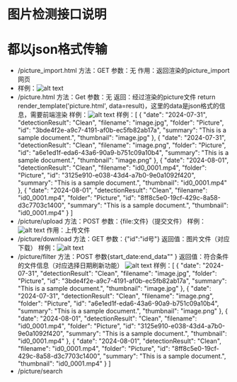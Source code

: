 # 图片检测接口说明
# 都以json格式传输
- /picture_import.html 方法：GET 参数：无 作用：返回渲染的picture_import网页
- 样例：![alt text](image-1.png)
- /picture.html 方法：Get 参数：无 返回：经过渲染的picture文件 return render_template('picture.html', data=result)，这里的data是json格式的信息，需要前端渲染
样例：![alt text](image-2.png)
样例：[
    {
        "date": "2024-07-31",
        "detectionResult": "Clean",
        "filename": "image.jpg",
        "folder": "Picture",
        "id": "3bde4f2e-a9c7-4191-af0b-ec5fb82ab17a",
        "summary": "This is a sample document.",
        "thumbnail": "image.jpg"
    },
    {
        "date": "2024-07-31",
        "detectionResult": "Clean",
        "filename": "image.png",
        "folder": "Picture",
        "id": "a6e1ed1f-eda6-43a6-90a9-b751c09a10b4",
        "summary": "This is a sample document.",
        "thumbnail": "image.png"
    },
    {
        "date": "2024-08-01",
        "detectionResult": "Clean",
        "filename": "id0_0001.mp4",
        "folder": "Picture",
        "id": "3125e910-e038-43d4-a7b0-9e0a1092f420",
        "summary": "This is a sample document.",
        "thumbnail": "id0_0001.mp4"
    },
    {
        "date": "2024-08-01",
        "detectionResult": "Clean",
        "filename": "id0_0001.mp4",
        "folder": "Picture",
        "id": "8ff8c5e0-19cf-429c-8a58-d3c7703c1400",
        "summary": "This is a sample document.",
        "thumbnail": "id0_0001.mp4"
    }
]
- /picture/upload 方法：POST 参数：{file:文件}（提交文件）
样例：![alt text](image-3.png) 
作用：上传文件
- /picture/download 方法：GET 参数：{"id":"id号"} 返回值：图片文件（对应下载）
样例：![alt text](image-4.png)
- /picture/filter 方法：POST 参数{start_date:end_data"" } 返回值：符合条件的文件信息（对应选择日期刷新功能）
![alt text](image-5.png)
样例：[
    {
        "date": "2024-07-31",
        "detectionResult": "Clean",
        "filename": "image.jpg",
        "folder": "Picture",
        "id": "3bde4f2e-a9c7-4191-af0b-ec5fb82ab17a",
        "summary": "This is a sample document.",
        "thumbnail": "image.jpg"
    },
    {
        "date": "2024-07-31",
        "detectionResult": "Clean",
        "filename": "image.png",
        "folder": "Picture",
        "id": "a6e1ed1f-eda6-43a6-90a9-b751c09a10b4",
        "summary": "This is a sample document.",
        "thumbnail": "image.png"
    },
    {
        "date": "2024-08-01",
        "detectionResult": "Clean",
        "filename": "id0_0001.mp4",
        "folder": "Picture",
        "id": "3125e910-e038-43d4-a7b0-9e0a1092f420",
        "summary": "This is a sample document.",
        "thumbnail": "id0_0001.mp4"
    },
    {
        "date": "2024-08-01",
        "detectionResult": "Clean",
        "filename": "id0_0001.mp4",
        "folder": "Picture",
        "id": "8ff8c5e0-19cf-429c-8a58-d3c7703c1400",
        "summary": "This is a sample document.",
        "thumbnail": "id0_0001.mp4"
    }
]
- /picture/search 